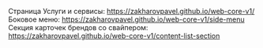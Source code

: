 Страница Услуги и сервисы: https://zakharovpavel.github.io/web-core-v1/ <br>
Боковое меню: https://zakharovpavel.github.io/web-core-v1/side-menu <br>
Секция карточек брендов со свайпером: https://zakharovpavel.github.io/web-core-v1/content-list-section

